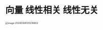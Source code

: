 #  向量 线性相关 线性无关

<img src="https://cvp.oss-cn-shanghai.aliyuncs.com/picgo/202403081202971.png" alt="image-20240308120236602" style="zoom:50%;" />
